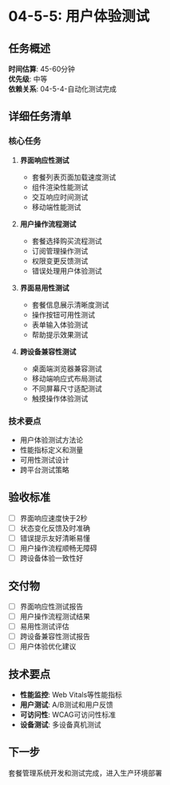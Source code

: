 # 04-5-5: 用户体验测试

## 任务概述
**时间估算**: 45-60分钟  
**优先级**: 中等  
**依赖关系**: 04-5-4-自动化测试完成

## 详细任务清单

### 核心任务
1. **界面响应性测试**
   - 套餐列表页面加载速度测试
   - 组件渲染性能测试
   - 交互响应时间测试
   - 移动端性能测试

2. **用户操作流程测试**
   - 套餐选择购买流程测试
   - 订阅管理操作测试
   - 权限变更反馈测试
   - 错误处理用户体验测试

3. **界面易用性测试**
   - 套餐信息展示清晰度测试
   - 操作按钮可用性测试
   - 表单输入体验测试
   - 帮助提示效果测试

4. **跨设备兼容性测试**
   - 桌面端浏览器兼容测试
   - 移动端响应式布局测试
   - 不同屏幕尺寸适配测试
   - 触摸操作体验测试

### 技术要点
- 用户体验测试方法论
- 性能指标定义和测量
- 可用性测试设计
- 跨平台测试策略

## 验收标准
- [ ] 界面响应速度快于2秒
- [ ] 状态变化反馈及时准确
- [ ] 错误提示友好清晰易懂
- [ ] 用户操作流程顺畅无障碍
- [ ] 跨设备体验一致性好

## 交付物
- [ ] 界面响应性测试报告
- [ ] 用户操作流程测试结果
- [ ] 易用性测试评估
- [ ] 跨设备兼容性测试报告
- [ ] 用户体验优化建议

## 技术要点
- **性能监控**: Web Vitals等性能指标
- **用户测试**: A/B测试和用户反馈
- **可访问性**: WCAG可访问性标准
- **设备测试**: 多设备真机测试

## 下一步
套餐管理系统开发和测试完成，进入生产环境部署